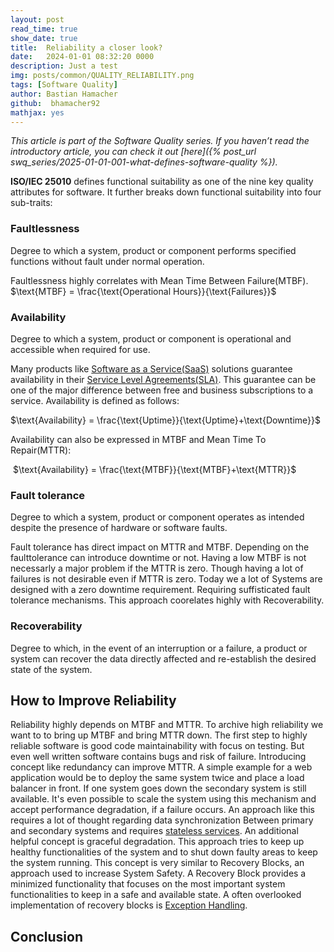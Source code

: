 ```yaml
---
layout: post
read_time: true
show_date: true
title:  Reliability a closer look?
date:   2024-01-01 08:32:20 0000
description: Just a test
img: posts/common/QUALITY_RELIABILITY.png 
tags: [Software Quality]
author: Bastian Hamacher
github:  bhamacher92
mathjax: yes
---
```


*This article is part of the Software Quality series. If you haven’t read the introductory article, you can check it out [here]({% post_url swq_series/2025-01-01-001-what-defines-software-quality %}).*

**ISO/IEC 25010** defines functional suitability as one of the nine key quality attributes for software. It further breaks down functional suitability into four sub-traits:

### Faultlessness 
Degree to which a system, product or component performs specified functions without fault under normal operation.

Faultlessness highly correlates with Mean Time Between Failure(MTBF). 
$\text{MTBF} = \frac{\text{Operational Hours}}{\text{Failures}}$

### Availability 
Degree to which a system, product or component is operational and accessible when required for use. 

Many products like [Software as a Service(SaaS)](https://en.wikipedia.org/wiki/Software_as_a_service) solutions guarantee availability in their [Service Level Agreements(SLA)](https://en.wikipedia.org/wiki/Service-level_agreement). This guarantee can be one of the major difference between free and business subscriptions to a service. Availability is defined as follows:

$\text{Availability} = \frac{\text{Uptime}}{\text{Uptime}+\text{Downtime}}$

Availability can also be expressed in MTBF and Mean Time To Repair(MTTR):

​
$\text{Availability} = \frac{\text{MTBF}}{\text{MTBF}+\text{MTTR}}$

### Fault tolerance 
Degree to which a system, product or component operates as intended despite the presence of hardware or software faults.

Fault tolerance has direct impact on MTTR and MTBF. Depending on the faulttolerance can introduce downtime or not. Having a low MTBF is not necessarly a major problem if the MTTR is zero. Though having a lot of failures is not desirable even if MTTR is zero. Today we a lot of Systems are designed with a zero downtime requirement. Requiring suffisticated fault tolerance mechanisms. This approach coorelates highly with Recoverability.

### Recoverability
Degree to which, in the event of an interruption or a failure, a product or system can recover the data directly affected and re-establish the desired state of the system.

## How to Improve Reliability

Reliability highly depends on MTBF and MTTR. To archive high reliability we want to to bring up MTBF and bring MTTR down. The first step to highly reliable software is good code maintainability with focus on testing. But even well written software contains bugs and risk of failure. Introducing concept like redundancy can improve MTTR. A simple example for a web application would be to deploy the same system twice and place a load balancer in front. If one system goes down the secondary system is still available. It's even possible to scale the system using this mechanism and accept performance degradation, if a failure occurs. An approach like this requires a lot of thought regarding data synchronization Between primary and secondary systems and requires [stateless services](https://en.wikipedia.org/wiki/Service_statelessness_principle). An additional helpful concept is graceful degradation. 
This approach tries to keep up healthy functionalities of the system and to shut down faulty areas to keep the system running. This concept is very similar to Recovery Blocks, an approach used to increase System Safety. A Recovery Block provides a minimized functionality that focuses on the most important system functionalities to keep in a safe and available state. 
A often overlooked implementation of recovery blocks is [Exception Handling](https://www.w3schools.com/java/java_try_catch.asp).

## Conclusion